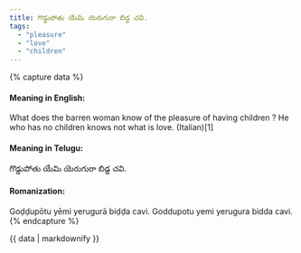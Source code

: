 ```yaml
---
title: గొడ్డుపోతు యేమి యెరుగురా బిడ్డ చవి.
tags:
  - "pleasure"
  - "love"
  - "children"
---
```


{% capture data %}
#### Meaning in English:
What does the barren woman know of the pleasure of having children ?
He who has no children knows not what is love. (Italian)[1]

#### Meaning in Telugu:
గొడ్డుపోతు యేమి యెరుగురా బిడ్డ చవి.

#### Romanization:
Goḍḍupōtu yēmi yerugurā biḍḍa cavi.
Goddupotu yemi yerugura bidda cavi.
{% endcapture %}

{{ data | markdownify }}

